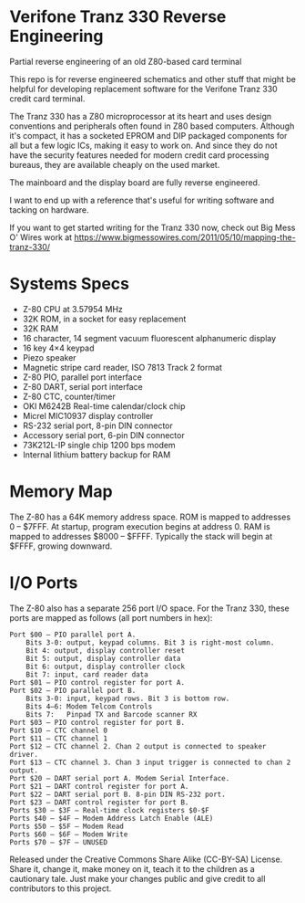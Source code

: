 # Verifone Tranz 330 Reverse Engineering
Partial reverse engineering of an old Z80-based card terminal

This repo is for reverse engineered schematics and other
stuff that might be helpful for developing replacement software
for the Verifone Tranz 330 credit card terminal.

The Tranz 330 has a Z80 microprocessor at its heart and uses
design conventions and peripherals often found in Z80 based
computers.  Although it's compact, it has a socketed EPROM and
DIP packaged components for all but a few logic ICs, making it
easy to work on.  And since they do not have the security
features needed for modern credit card processing bureaus, they
are available cheaply on the used market.

The mainboard and the display board are fully reverse engineered.

I want to end up with a reference that's useful for writing software
and tacking on hardware.

If you want to get started writing for the Tranz 330 now, check out
Big Mess O' Wires work at
https://www.bigmessowires.com/2011/05/10/mapping-the-tranz-330/

# Systems Specs
* Z-80 CPU at 3.57954 MHz
* 32K ROM, in a socket for easy replacement
* 32K RAM
* 16 character, 14 segment vacuum fluorescent alphanumeric display
* 16 key 4×4 keypad
* Piezo speaker
* Magnetic stripe card reader, ISO 7813 Track 2 format
* Z-80 PIO, parallel port interface
* Z-80 DART, serial port interface
* Z-80 CTC, counter/timer
* OKI M6242B Real-time calendar/clock chip
* Micrel MIC10937 display controller
* RS-232 serial port, 8-pin DIN connector
* Accessory serial port, 6-pin DIN connector
* 73K212L-IP single chip 1200 bps modem
* Internal lithium battery backup for RAM



# Memory Map

The Z-80 has a 64K memory address space. ROM is mapped to addresses 0 – $7FFF. At startup, program execution begins at address 0. RAM is mapped to addresses $8000 – $FFFF. Typically the stack will begin at $FFFF, growing downward.


# I/O Ports

The Z-80 also has a separate 256 port I/O space. For the Tranz 330, these ports are mapped as follows (all port numbers in hex):

    Port $00 – PIO parallel port A.
        Bits 3-0: output, keypad columns. Bit 3 is right-most column.
        Bit 4: output, display controller reset
        Bit 5: output, display controller data
        Bit 6: output, display controller clock
        Bit 7: input, card reader data
    Port $01 – PIO control register for port A.
    Port $02 – PIO parallel port B.
        Bits 3-0: input, keypad rows. Bit 3 is bottom row.
        Bits 4–6: Modem Telcom Controls
        Bits 7:   Pinpad TX and Barcode scanner RX
    Port $03 – PIO control register for port B.
    Port $10 – CTC channel 0
    Port $11 – CTC channel 1
    Port $12 – CTC channel 2. Chan 2 output is connected to speaker driver.
    Port $13 – CTC channel 3. Chan 3 input trigger is connected to chan 2 output.
    Port $20 – DART serial port A. Modem Serial Interface.
    Port $21 – DART control register for port A.
    Port $22 – DART serial port B. 8-pin DIN RS-232 port.
    Port $23 – DART control register for port B.
    Ports $30 – $3F – Real-time clock registers $0-$F
    Ports $40 – $4F – Modem Address Latch Enable (ALE)
    Ports $50 – $5F – Modem Read
    Ports $60 – $6F – Modem Write
    Ports $70 – $7F – UNUSED


Released under the Creative Commons Share Alike (CC-BY-SA) License. Share it, change it, make money on it, teach it to the children as a cautionary tale. Just make your changes public and give credit to all contributors to this project.

